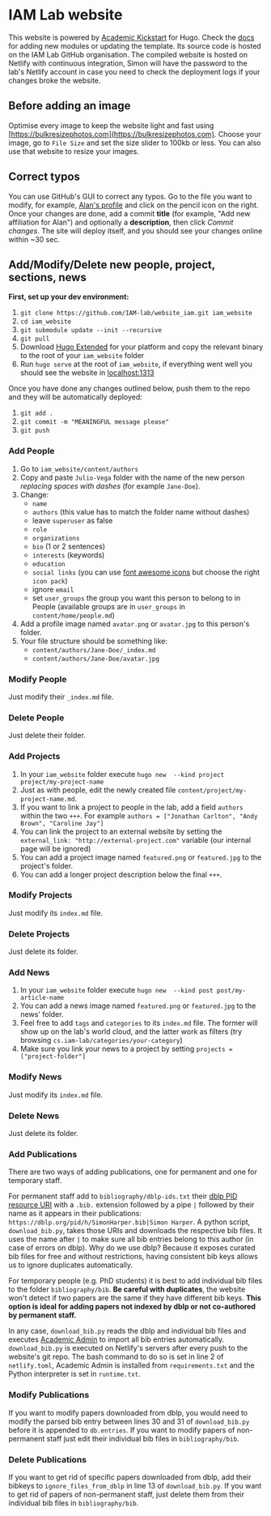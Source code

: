 # IAM Lab website

This website is powered by [Academic Kickstart](https://sourcethemes.com/academic/) for Hugo. Check the [docs](https://sourcethemes.com/academic/docs/page-builder/) for adding new modules or updating the template. Its source code is hosted on the IAM Lab GitHub organisation. The compiled website is hosted on Netlify with continuous integration, Simon will have the password to the lab's Netlify account in case you need to check the deployment logs if your changes broke the website.

## Before adding an image
Optimise every image to keep the website light and fast using [https://bulkresizephotos.com](https://bulkresizephotos.com). Choose your image, go to `File Size` and set the size slider to 100kb or less. You can also use that website to resize your images.

## Correct typos

You can use GitHub's GUI to correct any typos. Go to the file you want to modify, for example, [Alan's profile](https://github.com/IAM-lab/website_iam/blob/master/content/authors/Alan-Davies/_index.md) and click on the pencil icon on the right. Once your changes are done, add a commit **title** (for example, "Add new affiliation for Alan") and optionally a **description**, then click _Commit changes_. The site will deploy itself, and you should see your changes online within ~30 sec.

## Add/Modify/Delete new people, project, sections, news

**First, set up your dev environment:**

1. `git clone https://github.com/IAM-lab/website_iam.git iam_website`
2. `cd iam_website`
3. `git submodule update --init --recursive`
4. `git pull`
5. Download [Hugo Extended](https://github.com/gohugoio/hugo/releases) for your platform and copy the relevant binary to the root of your `iam_website` folder
6. Run `hugo serve` at the root of `iam_website`, if everything went well you should see the website in [localhost:1313](http://localhost:1313)

Once you have done any changes outlined below, push them to the repo and they will be automatically deployed:

1. `git add .`
2. `git commit -m "MEANINGFUL message please"`
3. `git push`

### Add People

1. Go to `iam_website/content/authors`
2. Copy and paste `Julio-Vega` folder with the name of the new person _replacing spaces with dashes_ (for example `Jane-Doe`).
3. Change:
   -  `name`
   -  `authors` (this value has to match the folder name without dashes)
   -  leave `superuser` as false
   -  `role`
   -  `organizations`
   -  `bio` (1 or 2 sentences)
   -  `interests` (keywords)
   -  `education`
   -  `social links` (you can use [font awesome icons](https://fontawesome.com/icons?d=gallery) but choose the right `icon pack`)
   -  ignore `email`
   -  set `user_groups` the group you want this person to belong to in People (available groups are in `user_groups` in `content/home/people.md`)
4.  Add a profile image named `avatar.png` or `avatar.jpg` to this person's folder.
5.  Your file structure should be something like:
    - `content/authors/Jane-Doe/_index.md`
    - `content/authors/Jane-Doe/avatar.jpg`

### Modify People

Just modify their `_index.md` file.

### Delete People

Just delete their folder.

### Add Projects

1. In your `iam_website` folder execute `hugo new  --kind project project/my-project-name`
2. Just as with people, edit the newly created file `content/project/my-project-name.md`.
3. If you want to link a project to people in the lab, add a field `authors` within the two `+++`. For example `authors = ["Jonathan Carlton", "Andy Brown", "Caroline Jay"]`
4. You can link the project to an external website by setting the `external_link: "http://external-project.com"` variable (our internal page will be ignored)
5. You can add a project image named `featured.png` or `featured.jpg` to the project's folder.
6. You can add a longer project description below the final `+++`.

### Modify Projects

Just modify its `index.md` file.

### Delete Projects

Just delete its folder.

### Add News

1. In your `iam_website` folder execute `hugo new  --kind post post/my-article-name`
2. You can add a news image named `featured.png` or `featured.jpg` to the news' folder.
3. Feel free to add `tags` and `categories`  to its `index.md` file. The former will show up on the lab's world cloud, and the latter work as filters (try browsing `cs.iam-lab/categories/your-category`)
4. Make sure you link your news to a project by setting `projects = ["project-folder"]`

### Modify News

Just modify its `index.md` file.

### Delete News

Just delete its folder.

### Add Publications

There are two ways of adding publications, one for permanent and one for temporary staff.

For permanent staff add to `bibliography/dblp-ids.txt` their [dblp PID resource URI](https://dblp.uni-trier.de/faq/17334565.html) with a `.bib.` extension followed by a pipe `|` followed by their name as it appears in their publications: `https://dblp.org/pid/h/SimonHarper.bib|Simon Harper`. A python script, `download_bib.py`, takes those URIs and downloads the respective bib files. It uses the name after `|` to make sure all bib entries belong to this author (in case of errors on dblp). Why do we use dblp? Because it exposes curated bib files for free and without restrictions, having consistent bib keys allows us to ignore duplicates automatically.

For temporary people (e.g. PhD students) it is best to add individual bib files to the folder `bibliography/bib`. **Be careful with duplicates**, the website won't detect if two papers are the same if they have different bib keys. **This option is ideal for adding papers not indexed by dblp or not co-authored by permanent staff.**

In any case, `download_bib.py` reads the dblp and individual bib files and executes [Academic Admin](https://github.com/sourcethemes/academic-admin) to import all bib entries automatically. `download_bib.py` is executed on Netlify's servers after every push to the website's git repo. The bash command to do so is set in line 2 of `netlify.toml`, Academic Admin is installed from `requirements.txt` and the Python interpreter  is set in `runtime.txt`.

### Modify Publications

If you want to modify papers downloaded from dblp, you would need to modify the parsed bib entry between lines 30 and 31 of `download_bib.py` before it is appended to `db.entries`. If you want to modify papers of non-permanent staff just edit their individual bib files in `bibliography/bib`.

### Delete Publications

If you want to get rid of specific papers downloaded from dblp, add their bibkeys to `ignore_files_from_dblp` in line 13 of `download_bib.py`. If you want to get rid of papers of non-permanent staff, just delete them from their individual bib files in `bibliography/bib`.